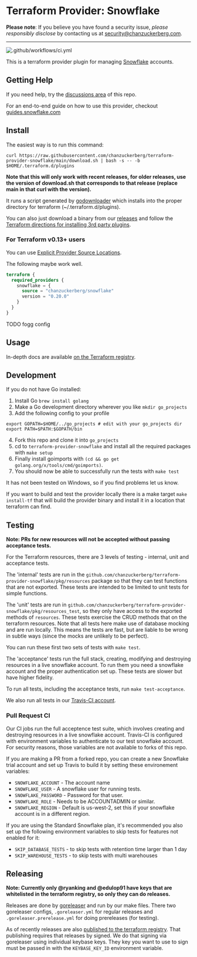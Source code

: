 # Terraform Provider: Snowflake

**Please note**: If you believe you have found a security issue, _please responsibly disclose_ by contacting us at [security@chanzuckerberg.com](mailto:security@chanzuckerberg.com).

----

![.github/workflows/ci.yml](https://github.com/chanzuckerberg/terraform-provider-snowflake/workflows/.github/workflows/ci.yml/badge.svg)

This is a terraform provider plugin for managing [Snowflake](https://www.snowflake.com/) accounts.

## Getting Help

If you need help, try the [discussions area](https://github.com/chanzuckerberg/terraform-provider-snowflake/discussions) of this repo.

For an end-to-end guide on how to use this provider, checkout [guides.snowflake.com](https://guides.snowflake.com/guide/terraforming_snowflake/)

## Install

The easiest way is to run this command:

```shell
curl https://raw.githubusercontent.com/chanzuckerberg/terraform-provider-snowflake/main/download.sh | bash -s -- -b $HOME/.terraform.d/plugins
```

**Note that this will only work with recent releases, for older releases, use the version of download.sh that corresponds to that release (replace main in that curl with the version).**

It runs a script generated by [godownloader](https://github.com/goreleaser/godownloader) which installs into the proper directory for terraform (~/.terraform.d/plugins).

You can also just download a binary from our [releases](https://github.com/chanzuckerberg/terraform-provider-snowflake/releases) and follow the [Terraform directions for installing 3rd party plugins](https://www.terraform.io/docs/configuration/providers.html#third-party-plugins).

### For Terraform v0.13+ users
You can use [Explicit Provider Source Locations](https://www.terraform.io/upgrade-guides/0-13.html#explicit-provider-source-locations).

The following maybe work well.

```terraform
terraform {
  required_providers {
    snowflake = {
      source = "chanzuckerberg/snowflake"
      version = "0.20.0"
    }
  }
}
```

TODO fogg config

## Usage

In-depth docs are available [on the Terraform registry](https://registry.terraform.io/providers/chanzuckerberg/snowflake/latest).

## Development

If you do not have Go installed:

1. Install Go `brew install golang`
2. Make a Go development directory wherever you like `mkdir go_projects`
3. Add the following config to your profile
```
export GOPATH=$HOME/../go_projects # edit with your go_projects dir
export PATH=$PATH:$GOPATH/bin
```
4. Fork this repo and clone it into `go_projects`
5. cd to `terraform-provider-snowflake` and install all the required packages with `make setup`
6. Finally install goimports with `(cd && go get golang.org/x/tools/cmd/goimports)`.
7. You should now be able to successfully run the tests with `make test`

It has not been tested on Windows, so if you find problems let us know.

If you want to build and test the provider locally there is a make target `make install-tf` that will build the provider binary and install it in a location that terraform can find.

## Testing

**Note: PRs for new resources will not be accepted without passing acceptance tests.**

For the Terraform resources, there are 3 levels of testing - internal, unit and acceptance tests.

The 'internal' tests are run in the `github.com/chanzuckerberg/terraform-provider-snowflake/pkg/resources` package so that they can test functions that are not exported. These tests are intended to be limited to unit tests for simple functions.

The 'unit' tests are run in  `github.com/chanzuckerberg/terraform-provider-snowflake/pkg/resources_test`, so they only have access to the exported methods of `resources`. These tests exercise the CRUD methods that on the terraform resources. Note that all tests here make use of database mocking and are run locally. This means the tests are fast, but are liable to be wrong in subtle ways (since the mocks are unlikely to be perfect).

You can run these first two sets of tests with `make test`.

The 'acceptance' tests run the full stack, creating, modifying and destroying resources in a live snowflake account. To run them you need a snowflake account and the proper authentication set up. These tests are slower but have higher fidelity.

To run all tests, including the acceptance tests, run `make test-acceptance`.

We also run all tests in our [Travis-CI account](https://travis-ci.com/chanzuckerberg/terraform-provider-snowflake).

### Pull Request CI

Our CI jobs run the full acceptence test suite, which involves creating and destroying resources in a live snowflake account. Travis-CI is configured with environment variables to authenticate to our test snowflake account. For security reasons, those variables are not available to forks of this repo.

If you are making a PR from a forked repo, you can create a new Snowflake trial account and set up Travis to build it by setting these environement variables:

* `SNOWFLAKE_ACCOUNT` - The account name
* `SNOWFLAKE_USER` - A snowflake user for running tests.
* `SNOWFLAKE_PASSWORD` - Password for that user.
* `SNOWFLAKE_ROLE` - Needs to be ACCOUNTADMIN or similar.
* `SNOWFLAKE_REGION` - Default is us-west-2, set this if your snowflake account is in a different region.

If you are using the Standard Snowflake plan, it's recommended you also set up the following environment variables to skip tests for features not enabled for it:

* `SKIP_DATABASE_TESTS` - to skip tests with retention time larger than 1 day
* `SKIP_WAREHOUSE_TESTS` - to skip tests with multi warehouses

## Releasing

**Note: Currently only @ryanking and @edulop91 have keys that are whitelisted in the terraform registry, so only they can do releases.**

Releases are done by [goreleaser](https://goreleaser.com/) and run by our make files. There two goreleaser configs, `.goreleaser.yml` for regular releases and `.goreleaser.prerelease.yml` for doing prereleases (for testing).

As of recently releases are also [published to the terraform registry](https://registry.terraform.io/providers/chanzuckerberg/snowflake/latest). That publishing requires that releases by signed. We do that signing via goreleaser using individual keybase keys. They key you want to use to sign must be passed in with the `KEYBASE_KEY_ID` environment variable.
